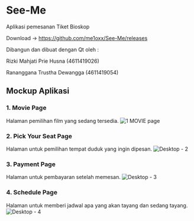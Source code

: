 # See-Me
Aplikasi pemesanan Tiket Bioskop

Download -> https://github.com/me1oxx/See-Me/releases

Dibangun dan dibuat dengan Qt oleh :

Rizki Mahjati Prie Husna
(4611419026)


Rananggana Trustha Dewangga
(4611419054)


## Mockup Aplikasi
### 1. Movie Page
Halaman pemilihan film yang sedang tersedia.
![1  MOVIE page](https://user-images.githubusercontent.com/57487611/79226447-9a717400-7e88-11ea-8bf0-3b22f38f3fa6.png)

### 2. Pick Your Seat Page
Halaman untuk pemilihan tempat duduk yang ingin dipesan.
![Desktop - 2](https://user-images.githubusercontent.com/57487611/79226771-1e2b6080-7e89-11ea-9545-b1a7638bf21c.png)

### 3. Payment Page
Halaman untuk pembayaran setelah memesan.
![Desktop - 3](https://user-images.githubusercontent.com/57487611/85203365-7a05e000-b337-11ea-9f8b-dd4ac4228adf.png)
### 4. Schedule Page
Halaman untuk memberi jadwal apa yang akan tayang dan sedang tayang.
![Desktop - 4](https://user-images.githubusercontent.com/57487611/79227326-e96bd900-7e89-11ea-91f4-07a1762bd016.png)

